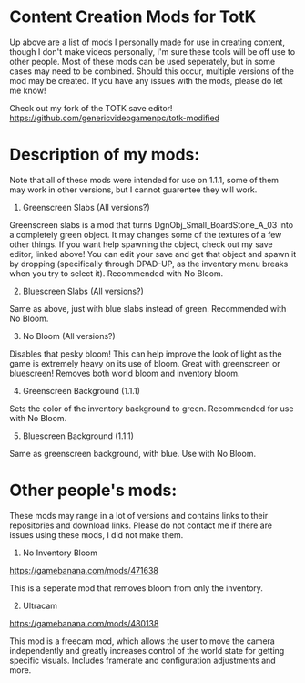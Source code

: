 # Content Creation Mods for TotK

Up above are a list of mods I personally made for use in creating content, though I don't make videos personally, I'm sure these tools will be off use to other people. Most of these mods can be used seperately, but in some cases may need to be combined. Should this occur,  multiple versions of the mod may be created. If you have any issues with the mods, please do let me know!

Check out my fork of the TOTK save editor!
https://github.com/genericvideogamenpc/totk-modified

# Description of my mods:
Note that all of these mods were intended for use on 1.1.1, some of them may work in other versions, but I cannot guarentee they will work.
1. Greenscreen Slabs (All versions?)

Greenscreen slabs is a mod that turns DgnObj_Small_BoardStone_A_03 into a completely green object. It may changes some of the textures of a few other things. If you want help spawning the object, check out my save editor, linked above! You can edit your save and get that object and spawn it by dropping (specifically through DPAD-UP, as the inventory menu breaks when you try to select it). Recommended with No Bloom.
 
 
2. Bluescreen Slabs (All versions?)
   
Same as above, just with blue slabs instead of green. Recommended with No Bloom.


3. No Bloom (All versions?)
   
Disables that pesky bloom! This can help improve the look of light as the game is extremely heavy on its use of bloom. Great with greenscreen or bluescreen! Removes both world bloom and inventory bloom.

4. Greenscreen Background (1.1.1)
   
Sets the color of the inventory background to green. Recommended for use with No Bloom.

5. Bluescreen Background (1.1.1)
   
Same as greenscreen background, with blue. Use with No Bloom.


  
# Other people's mods:
These mods may range in a lot of versions and contains links to their repositories and download links. Please do not contact me if there are issues using these mods, I did not make them.
1. No Inventory Bloom

  https://gamebanana.com/mods/471638
  
  This is a seperate mod that removes bloom from only the inventory.

2. Ultracam

https://gamebanana.com/mods/480138

   This mod is a freecam mod, which allows the user to move the camera independently and greatly increases control of the world state for getting specific visuals. Includes framerate and configuration adjustments and more.
   
